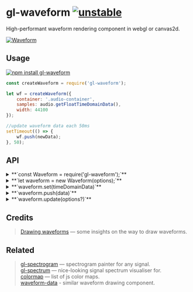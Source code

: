 # gl-waveform [![unstable](http://badges.github.io/stability-badges/dist/unstable.svg)](http://github.com/badges/stability-badges)

High-performant waveform rendering component in webgl or canvas2d.

[![Waveform](https://raw.githubusercontent.com/audio-lab/gl-waveform/gh-pages/preview.png "Waveform")](http://audio-lab.github.io/gl-waveform/)


## Usage

[![npm install gl-waveform](https://nodei.co/npm/gl-waveform.png?mini=true)](https://npmjs.org/package/gl-waveform/)

```js
const createWaveform = require('gl-waveform');

let wf = createWaveform({
	container: '.audio-container',
	samples: audio.getFloatTimeDomainData(),
	width: 44100
});

//update waveform data each 50ms
setTimeout(() => {
	wf.push(newData);
}, 50);
```

<!-- [**`See in action`**](TODO requirebin) -->

## API

<details><summary>**`const Waveform = require('gl-waveform');`**</summary>

Get waveform component class. `require('gl-waveform/2d')` for canvas-2d version.

</details>
<details><summary>**`let waveform = new Waveform(options);`**</summary>

Create waveform instance based off options:

```js
// Container to place waveform element
container: document.body,

// Waveform data, floats from -1..1 range
samples: timeDomainData,

// Audio viewport settings
maxDecibels: -0,
minDecibels: -100,
sampleRate: 44100,

// How many samples fit to the full canvas width, i. e. 44100 for 1s of data
width: 1024,

// How many samples to skip from the left side of the buffer.
//undefined offset will move window to the tail of data, negative - from the tail.
offset: null,

// Draw amplitudes grid
grid: true,

// Place lines in logarithmic fashion, which makes contrast of peaks
log: true,

// Use db units or 0..1 range for axis
db: true,

// List of colors to paint the data in, i. e. colormap
palette: ['white', 'black'],

// Draw each frame or only data/options changes
autostart: false,

// Disable worker mode, a bit heavy for main thread to sample huge waveforms
worker: true,

// Webgl-context options, or existing context instance
context: {
	antialias: false,
	width: 400,
	height: 200,
	canvas: canvas
}
```

</details>
<details><summary>**`waveform.set(timeDomainData)`**</summary>

Place new data as the source waveform. The view will be automatically repainted in the next frame.

</details>
<details><summary>**`waveform.push(data)`**</summary>

Append new data to the waveform. Data is whether single sample or array/float array with values from `0..1` range.
The visible waveform will be automatically rerendered in the next frame.
Using push is preferrable for dynamic waveform, when not all the samples are known, because it is highly optimized for large scale repaints.

</details>
<details><summary>**`waveform.update(options?)`**</summary>

Update options, if required. Like, palette, grid type etc.
It will automatically call render. Do not call this method often, because it recalculates everything possible.

</details>

## Credits

> [Drawing waveforms](http://www.supermegaultragroovy.com/2009/10/06/drawing-waveforms/) — some insights on the way to draw waveforms.<br/>

## Related

> [gl-spectrogram](https://github.com/audio-lab/gl-spectrogram) — spectrogram painter for any signal.<br/>
> [gl-spectrum](https://github.com/audio-lab/gl-spectrum) — nice-looking signal spectrum visualiser for.<br/>
> [colormap](https://github.com/bpostlethwaite/colormap) — list of js color maps.<br/>
> [waveform-data](https://www.npmjs.com/package/waveform-data) - similar waveform drawing component.<br/>
